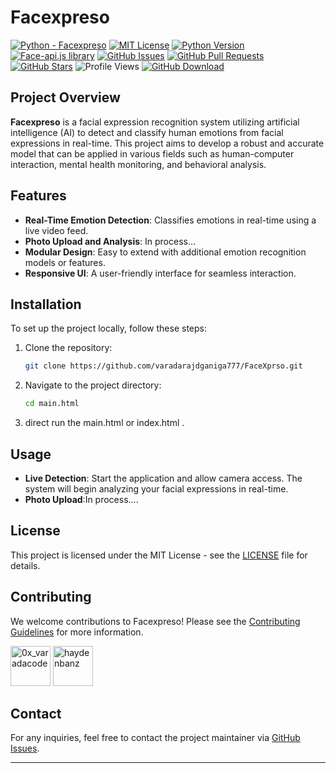 # Facexpreso



[![Python - Facexpreso](https://img.shields.io/static/v1?label=Python&message=Facexpreso&color=%242A3E87&labelColor=%236A7DA8&style=for-the-badge&&logo=python)](https://github.com/varadarajdganiga777/Facial-Expression-Through-AI)
[![MIT License](https://img.shields.io/static/v1?label=License&message=MIT&color=%233DA639&labelColor=%23e3e3e3&style=for-the-badge)](https://github.com/varadarajdganiga777/Facial-Expression-Through-AI/blob/main/LICENSE)
[![Python Version](https://img.shields.io/static/v1?label=Python&message=3.6%2B&color=%230078D6&labelColor=%23e3e3e3&style=for-the-badge&logo=python)](https://www.python.org/downloads/)
[![Face-api.js library](https://img.shields.io/static/v1?label=face-api.js&message=Library&color=%232A3E87&labelColor=%236A7DA8&style=for-the-badge)](https://github.com/justadudewhohacks/face-api.js)
[![GitHub Issues](https://img.shields.io/github/issues/varadarajdganiga777/Facial-Expression-Through-AI?style=for-the-badge)](https://github.com/varadarajdganiga777/Facial-Expression-Through-AI/issues)
[![GitHub Pull Requests](https://img.shields.io/github/issues-pr/varadarajdganiga777/Facial-Expression-Through-AI?style=for-the-badge)](https://github.com/varadarajdganiga777/Facial-Expression-Through-AI/pulls)
[![GitHub Stars](https://img.shields.io/github/stars/varadarajdganiga777/Facial-Expression-Through-AI?style=for-the-badge)](https://github.com/varadarajdganiga777/Facial-Expression-Through-AI/stargazers)
![Profile Views](https://komarev.com/ghpvc/?username=varadarajdganiga777&color=%232A3E87&labelColor=%236A7DA8&style=for-the-badge)
[![GitHub Download](https://img.shields.io/static/v1?label=Download&message=Facexpreso&color=%242A3E87&labelColor=%236A7DA8&style=for-the-badge)](https://github.com/varadarajdganiga777/Facial-Expression-Through-AI/releases)

## Project Overview

**Facexpreso** is a facial expression recognition system utilizing artificial intelligence (AI) to detect and classify human emotions from facial expressions in real-time. This project aims to develop a robust and accurate model that can be applied in various fields such as human-computer interaction, mental health monitoring, and behavioral analysis.

## Features

- **Real-Time Emotion Detection**: Classifies emotions in real-time using a live video feed.
- **Photo Upload and Analysis**: In process...
- **Modular Design**: Easy to extend with additional emotion recognition models or features.
- **Responsive UI**: A user-friendly interface for seamless interaction.

## Installation

To set up the project locally, follow these steps:

1. Clone the repository:
    ```bash
    git clone https://github.com/varadarajdganiga777/FaceXprso.git
    ```
2. Navigate to the project directory:
    ```bash
    cd main.html
    ```
3. direct run the main.html or index.html .

## Usage

- **Live Detection**: Start the application and allow camera access. The system will begin analyzing your facial expressions in real-time.
- **Photo Upload**:In process....

## License

This project is licensed under the MIT License - see the [LICENSE](https://github.com/varadarajdganiga777/Facial-Expression-Through-AI/blob/main/LICENSE) file for details.<br>

## Contributing

We welcome contributions to Facexpreso! Please see the [Contributing Guidelines](CONTRIBUTING.md) for more information.



[<img src="https://avatars.githubusercontent.com/u/108749445?s=64&v=4" width="64" height="64" alt="0x_varadacode">](https://github.com/0x_varadacode)
[<img src="https://avatars.githubusercontent.com/u/67865621?s=64&v=4" width="64" height="64" alt="haydenbanz">](https://github.com/haydenbanz)

## Contact

For any inquiries, feel free to contact the project maintainer via [GitHub Issues](https://github.com/varadarajdganiga777/Facial-Expression-Through-AI/issues).
***
